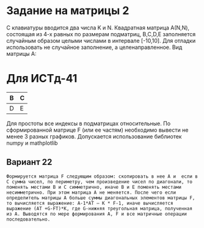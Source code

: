 # Задание на матрицы 2
С клавиатуры вводится два числа K и N. Квадратная матрица А(N,N), состоящая из 4-х равных по размерам подматриц, B,C,D,E заполняется случайным образом целыми числами в интервале [-10,10]. Для отладки использовать не случайное заполнение, а целенаправленное. Вид матрицы А:

# Для ИСТд-41
B | C
-|-
D | E
Для простоты все индексы в подматрицах относительные. По сформированной матрице F (или ее частям) необходимо вывести не менее 3 разных графиков. Допускается использование библиотек numpy и mathplotlib

## Вариант 22
	Формируется матрица F следующим образом: скопировать в нее А и  если в С сумма чисел, по периметру, чем произведение чисел по диагонали, то поменять местами В и С симметрично, иначе В и Е поменять местами несимметрично. При этом матрица А не меняется. После чего если определитель матрицы А больше суммы диагональных элементов матрицы F, то вычисляется выражение: A-1*AT – K * F-1, иначе вычисляется выражение (AТ +G-FТ)*K, где G-нижняя треугольная матрица, полученная из А. Выводятся по мере формирования А, F и все матричные операции последовательно.

